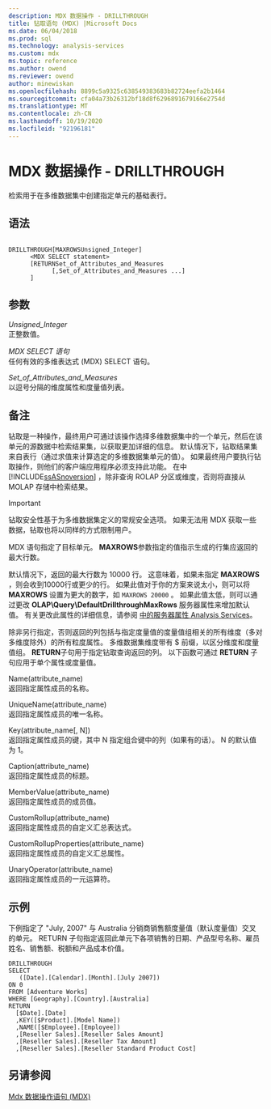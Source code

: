 ```yaml
---
description: MDX 数据操作 - DRILLTHROUGH
title: 钻取语句 (MDX) |Microsoft Docs
ms.date: 06/04/2018
ms.prod: sql
ms.technology: analysis-services
ms.custom: mdx
ms.topic: reference
ms.author: owend
ms.reviewer: owend
author: minewiskan
ms.openlocfilehash: 8899c5a9325c638549383683b82724eefa2b1464
ms.sourcegitcommit: cfa04a73b26312bf18d8f6296891679166e2754d
ms.translationtype: MT
ms.contentlocale: zh-CN
ms.lasthandoff: 10/19/2020
ms.locfileid: "92196181"
---
```

# <a name="mdx-data-manipulation---drillthrough"></a>MDX 数据操作 - DRILLTHROUGH


  检索用于在多维数据集中创建指定单元的基础表行。  
  
## <a name="syntax"></a>语法  
  
```  
  
DRILLTHROUGH[MAXROWSUnsigned_Integer]   
      <MDX SELECT statement>   
      [RETURNSet_of_Attributes_and_Measures   
            [,Set_of_Attributes_and_Measures ...]  
      ]  
```  
  
## <a name="arguments"></a>参数  
 *Unsigned_Integer*  
 正整数值。  
  
 *MDX SELECT 语句*  
 任何有效的多维表达式 (MDX) SELECT 语句。  
  
 *Set_of_Attributes_and_Measures*  
 以逗号分隔的维度属性和度量值列表。  
  
## <a name="remarks"></a>备注  
 钻取是一种操作，最终用户可通过该操作选择多维数据集中的一个单元，然后在该单元的源数据中检索结果集，以获取更加详细的信息。 默认情况下，钻取结果集来自表行（通过求值来计算选定的多维数据集单元的值）。 如果最终用户要执行钻取操作，则他们的客户端应用程序必须支持此功能。 在中 [!INCLUDE[ssASnoversion](../includes/ssasnoversion-md.md)] ，除非查询 ROLAP 分区或维度，否则将直接从 MOLAP 存储中检索结果。  
  
> [!IMPORTANT]  
>  钻取安全性基于为多维数据集定义的常规安全选项。 如果无法用 MDX 获取一些数据，钻取也将以同样的方式限制用户。  
  
 MDX 语句指定了目标单元。 **MAXROWS**参数指定的值指示生成的行集应返回的最大行数。  
  
 默认情况下，返回的最大行数为 10000 行。 这意味着，如果未指定 **MAXROWS** ，则会收到10000行或更少的行。 如果此值对于你的方案来说太小，则可以将 **MAXROWS** 设置为更大的数字，如 `MAXROWS 20000` 。 如果此值太低，则可以通过更改 **OLAP\Query\DefaultDrillthroughMaxRows** 服务器属性来增加默认值。 有关更改此属性的详细信息，请参阅 [中的服务器属性 Analysis Services](/analysis-services/server-properties/server-properties-in-analysis-services)。  
  
 除非另行指定，否则返回的列包括与指定度量值的度量值组相关的所有维度（多对多维度除外）的所有粒度属性。 多维数据集维度带有 $ 前缀，以区分维度和度量值组。 **RETURN**子句用于指定钻取查询返回的列。 以下函数可通过 **RETURN** 子句应用于单个属性或度量值。  
  
 Name(attribute_name)  
 返回指定属性成员的名称。  
  
 UniqueName(attribute_name)  
 返回指定属性成员的唯一名称。  
  
 Key(attribute_name[, N])  
 返回指定属性成员的键，其中 N 指定组合键中的列（如果有的话）。 N 的默认值为 1。  
  
 Caption(attribute_name)  
 返回指定属性成员的标题。  
  
 MemberValue(attribute_name)  
 返回指定属性成员的成员值。  
  
 CustomRollup(attribute_name)  
 返回指定属性成员的自定义汇总表达式。  
  
 CustomRollupProperties(attribute_name)  
 返回指定属性成员的自定义汇总属性。  
  
 UnaryOperator(attribute_name)  
 返回指定属性成员的一元运算符。  
  
## <a name="example"></a>示例  
 下例指定了 "July, 2007" 与 Australia 分销商销售额度量值（默认度量值）交叉的单元。 RETURN 子句指定返回此单元下各项销售的日期、产品型号名称、雇员姓名、销售额、税额和产品成本价值。  
  
```  
DRILLTHROUGH  
SELECT  
   ([Date].[Calendar].[Month].[July 2007])  
ON 0   
FROM [Adventure Works]  
WHERE [Geography].[Country].[Australia]  
RETURN   
  [$Date].[Date]  
  ,KEY([$Product].[Model Name])  
  ,NAME([$Employee].[Employee])  
  ,[Reseller Sales].[Reseller Sales Amount]  
  ,[Reseller Sales].[Reseller Tax Amount]  
  ,[Reseller Sales].[Reseller Standard Product Cost]  
```  
  
## <a name="see-also"></a>另请参阅  
 [Mdx 数据操作语句 &#40;MDX&#41;](../mdx/mdx-data-manipulation-statements-mdx.md)  
  
